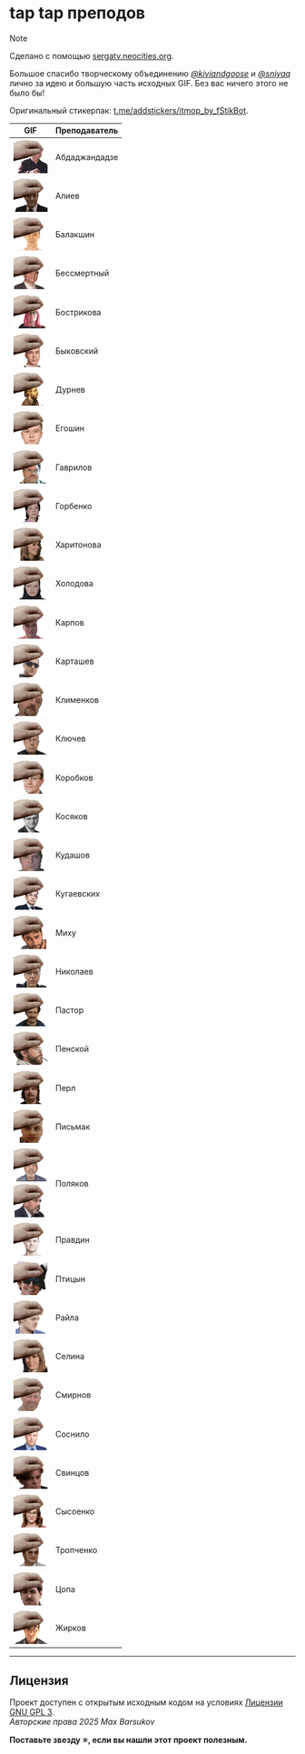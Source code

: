 # tap tap преподов

> [!NOTE]
> Сделано с помощью [sergatv.neocities.org](https://sergatv.neocities.org/).

Большое спасибо творческому объединению [*@kiviandgoose*](https://t.me/kiviandgoose) и [*@sniyaq*](https://t.me/sniyaq) лично за идею и большую часть исходных GIF. Без вас ничего этого не было бы!

Оригинальный стикерпак: [t.me/addstickers/itmop_by_fStikBot](https://t.me/addstickers/itmop_by_fStikBot).

| GIF | Преподаватель |
| --- | --- |
| <img alt="abdadzhandadze" src="./abdadzhandadze.gif" height="60"> | Абдаджандадзе |
| <img alt="aliev" src="./aliev.gif" height="60"> | Алиев |
| <img alt="balakshin" src="./balakshin.gif" height="60"> | Балакшин |
| <img alt="bessmertniy" src="./bessmertniy.gif" height="60"> | Бессмертный |
| <img alt="bostrikova" src="./bostrikova.gif" height="60"> | Бострикова |
| <img alt="bykovskiy" src="./bykovskiy.gif" height="60"> | Быковский |
| <img alt="durnev" src="./durnev.gif" height="60"> | Дурнев |
| <img alt="egoshin" src="./egoshin.gif" height="60"> | Егошин |
| <img alt="gavrilov" src="./gavrilov.gif" height="60"> | Гаврилов |
| <img alt="gorbenko" src="./gorbenko.gif" height="60"> | Горбенко |
| <img alt="kharitonova" src="./kharitonova.gif" height="60"> | Харитонова |
| <img alt="holodova" src="./holodova.gif" height="60"> | Холодова |
| <img alt="karpov" src="./karpov.gif" height="60"> | Карпов |
| <img alt="kartashev" src="./kartashev.gif" height="60"> | Карташев |
| <img alt="klimenkov" src="./klimenkov.gif" height="60"> | Клименков |
| <img alt="klyuchev" src="./klyuchev.gif" height="60"> | Ключев |
| <img alt="korobkov" src="./korobkov.gif" height="60"> | Коробков |
| <img alt="kosyakov" src="./kosyakov.gif" height="60"> | Косяков |
| <img alt="kudashov" src="./kudashov.gif" height="60"> | Кудашов |
| <img alt="kugaevskih" src="./kugaevskih.gif" height="60"> | Кугаевских |
| <img alt="mikhu" src="./mikhu.gif" height="60"> | Миху |
| <img alt="nikolaev" src="./nikolaev.gif" height="60"> | Николаев |
| <img alt="pastor" src="./pastor.gif" height="60"> | Пастор |
| <img alt="penskoy" src="./penskoy.gif" height="60"> | Пенской |
| <img alt="perl" src="./perl.gif" height="60"> | Перл |
| <img alt="pismak" src="./pismak.gif" height="60"> | Письмак |
| <img alt="polyakov" src="./polyakov.gif" height="60"> <br> <img alt="" src="./polyakov2.gif" height="60"> | Поляков |
| <img alt="pravdin" src="./pravdin.gif" height="60"> | Правдин |
| <img alt="ptitsyn" src="./ptitsyn.gif" height="60"> | Птицын |
| <img alt="raila" src="./raila.gif" height="60"> | Райла |
| <img alt="selina" src="./selina.gif" height="60"> | Селина |
| <img alt="smirnov" src="./smirnov.gif" height="60"> | Смирнов |
| <img alt="sosnilo" src="./sosnilo.gif" height="60"> | Соснило |
| <img alt="svintsov" src="./svintsov.gif" height="60"> | Свинцов |
| <img alt="sysoenko" src="./sysoenko.gif" height="60"> | Сысоенко |
| <img alt="tropchenko" src="./tropchenko.gif" height="60"> | Тропченко |
| <img alt="tsopa" src="./tsopa.gif" height="60"> | Цопа |
| <img alt="zhirkov" src="./zhirkov.gif" height="60"> | Жирков |

---

## Лицензия <a name="license"></a>

Проект доступен с открытым исходным кодом на условиях [Лицензии GNU GPL 3](https://opensource.org/license/gpl-3-0/). \
*Авторские права 2025 Max Barsukov*

**Поставьте звезду :star:, если вы нашли этот проект полезным.**
